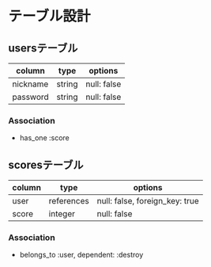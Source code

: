 # テーブル設計

## usersテーブル

| column   | type    | options     |
| -------- | ------- | ----------- |
| nickname | string  | null: false |
| password | string  | null: false |

### Association

- has_one :score

## scoresテーブル

| column | type       | options                        |
| ------ | ---------- | ------------------------------ |
| user   | references | null: false, foreign_key: true |
| score  | integer    | null: false                    |

### Association

- belongs_to :user, dependent: :destroy
